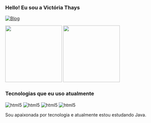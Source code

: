 ### Hello! Eu sou a Victória Thays 
[![Blog](https://img.shields.io/badge/LinkedIn-0077B5?style=for-the-badge&logo=linkedin&logoColor=white)](https://www.linkedin.com/in/vict%C3%B3ria-thays-dos-santos-sousa-3783a428b/)
<div>
  <img height="180em" src="https://github-readme-stats.vercel.app/api?username=victoriathays&show_icons=true&theme=tokyonight">
  <img height="180em" src="https://github-readme-stats.vercel.app/api/top-langs/?username=victoriathays&layout=compact&langs_count=16&theme=tokyonight">
</div>

### Tecnologias que eu uso atualmente
<div style="display: inline_block"<br/>
  <img align="center" alt="html5" src="https://img.shields.io/badge/HTML5-E34F26?style=for-the-badge&logo=html5&logoColor=white">
     <img align="center" alt="html5" src="https://img.shields.io/badge/CSS3-1572B6?style=for-the-badge&logo=css3&logoColor=white">
   <img align="center" alt="html5" src="https://img.shields.io/badge/Node.js-43853D?style=for-the-badge&logo=node.js&logoColor=white">
   <img align="center" alt="html5" src="https://img.shields.io/badge/JavaScript-F7DF1E?style=for-the-badge&logo=javascript&logoColor=black">
</div>

Sou apaixonada por tecnologia e atualmente estou estudando Java.
